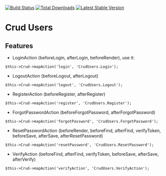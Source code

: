 [![Build Status](https://img.shields.io/travis/FriendsOfCake/crud-users/master.svg?style=flat-square)](https://travis-ci.org/FriendsOfCake/crud-users)
[![Total Downloads](https://img.shields.io/packagist/dt/FriendsOfCake/crud-users.svg?style=flat-square)](https://packagist.org/packages/FriendsOfCake/crud-users)
[![Latest Stable Version](https://img.shields.io/packagist/v/FriendsOfCake/crud-users.svg?style=flat-square)](https://packagist.org/packages/FriendsOfCake/crud-users)

# Crud Users

## Features

- LoginAction (beforeLogin, afterLogin, beforeRender), use it:

```
$this->Crud->mapAction('login', 'CrudUsers.Login');
```

- LogoutAction (beforeLogout, afterLogout)

```
$this->Crud->mapAction('logout', 'CrudUsers.Logout');
```

- RegisterAction (beforeRegister, afterRegister)

```
$this->Crud->mapAction('register', 'CrudUsers.Register');
```

- ForgotPasswordAction (beforeForgotPassword, afterForgotPassword)

```
$this->Crud->mapAction('forgotPassword', 'CrudUsers.ForgotPassword');
```

- ResetPasswordAction (beforeRender, beforeFind, afterFind, verifyToken, beforeSave, afterSave, afterResetPassword)

```
$this->Crud->mapAction('resetPassword', 'CrudUsers.ResetPassword');
```

- VerifyAction (beforeFind, afterFind, verifyToken, beforeSave, afterSave, afterVerify)

```
$this->Crud->mapAction('verifyAction', 'CrudUsers.VerifyAction');
```

